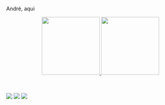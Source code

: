 André, aqui

<div align="center">
  <a href="https://github.com/ahariosi">
  <img height="155em" src="https://github-readme-stats.vercel.app/api?username=ahariosi&show_icons=true&theme=dark&include_all_commits=true&count_private=true"/>
  <img height="155em" src="https://github-readme-stats.vercel.app/api/top-langs/?username=ahariosi&layout=compact&langs_count=7&theme=dark"/>
</div>
<div style="display: inline_block"><br>

          
  
  ##
 
<div> 
  <a href="https://instagram.com/ahariosi" target="_blank"><img src="https://img.shields.io/badge/-Instagram-%23E4405F?style=for-the-badge&logo=instagram&logoColor=white" target="_blank"></a> 
  <a href = "mailto:aha.contatosgmail.com"><img src="https://img.shields.io/badge/-Gmail-%23333?style=for-the-badge&logo=gmail&logoColor=white" target="_blank"></a>
  <a href="https://www.linkedin.com/in/ahariosi45875016a" target="_blank"><img src="https://img.shields.io/badge/-LinkedIn-%230077B5?style=for-the-badge&logo=linkedin&logoColor=white" target="_blank"></a> 
</div>

